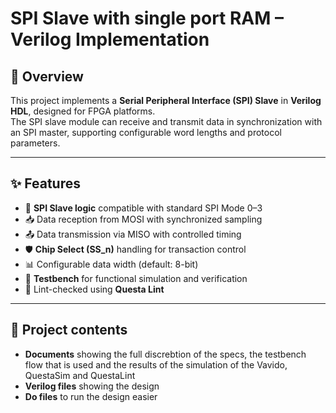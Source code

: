 # SPI Slave with single port RAM – Verilog Implementation

## 📖 Overview
This project implements a **Serial Peripheral Interface (SPI) Slave** in **Verilog HDL**, designed for FPGA platforms.  
The SPI slave module can receive and transmit data in synchronization with an SPI master, supporting configurable word lengths and protocol parameters.

---

## ✨ Features
- 📡 **SPI Slave logic** compatible with standard SPI Mode 0–3
- 📥 Data reception from MOSI with synchronized sampling
- 📤 Data transmission via MISO with controlled timing
- 🛡 **Chip Select (SS\_n)** handling for transaction control
- 📊 Configurable data width (default: 8-bit)
- 🧪 **Testbench** for functional simulation and verification
- 🧹 Lint-checked using **Questa Lint**

---

## 📂 Project contents
- **Documents** showing the full discrebtion of the specs, the testbench flow that is used and the results of the simulation of the Vavido, QuestaSim and QuestaLint
- **Verilog files** showing the design
- **Do files** to run the design easier 
